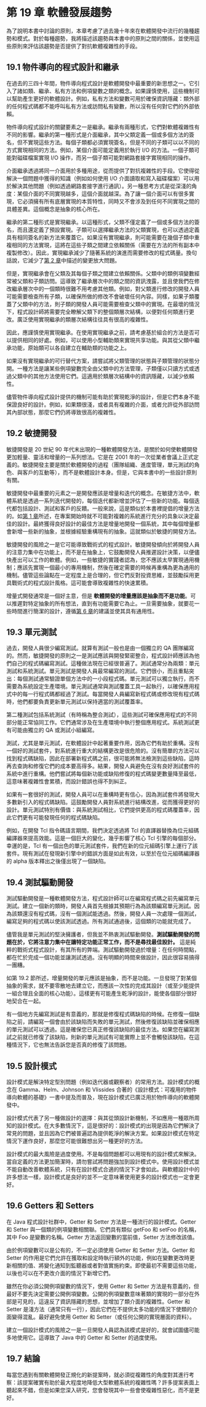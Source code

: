 # 第 19 章 軟體發展趨勢

為了說明本書中討論的原則，本章考慮了過去幾十年來在軟體開發中流行的幾種趨勢和模式。對於每種趨勢，我將描述該趨勢與本書中的原則之間的關係，並使用這些原則來評估該趨勢是否提供了對抗軟體複雜性的手段。

## 19.1 物件導向的程式設計和繼承

在過去的三四十年間，物件導向程式設計是軟體開發中最重要的新思想之一。它引入了諸如類、繼承、私有方法和例項變數之類的概念。如果謹慎使用，這些機制可以幫助產生更好的軟體設計。例如，私有方法和變數可用於確保資訊隱藏：類外部的任何程式碼都不能呼叫私有方法或訪問私有變數，所以沒有任何對它們的外部依賴。

物件導向程式設計的關鍵要素之一是繼承。繼承有兩種形式，它們對軟體複雜性有不同的影響。繼承的第一種形式是介面繼承，其中父類定義一個或多個方法的簽名，但不實現這些方法。每個子類都必須實現簽名，但是不同的子類可以以不同的方式實現相同的方法。例如，某個介面可能定義用於執行 I/O 的方法。一個子類可能對磁碟檔案實現 I/O 操作，而另一個子類可能對網路套接字實現相同的操作。

介面繼承透過將同一介面用於多種用途，從而提供了對抗複雜性的手段。它使得從解決一個問題中獲得的知識（例如如何使用 I/O 介面讀取和寫入磁碟檔案）可以用於解決其他問題（例如透過網路套接字進行通訊）。另一種思考方式是從深淺的角度：某個介面的不同實現越多，這個介面就越深。為了讓一個介面可以有很多實現，它必須擁有所有底層實現的本質特性，同時又不會涉及到任何不同實現之間的具體差異。這個概念是抽象的核心所在。

繼承的第二種形式是實現繼承。以這種形式，父類不僅定義了一個或多個方法的簽名，而且還定義了預設實現。子類可以選擇繼承方法的父類實現，也可以透過定義具有相同簽名的新方法來覆蓋它。如果沒有實現繼承，則可能需要在幾個子類中重複相同的方法實現，這將在這些子類之間建立依賴關係（需要在方法的所有副本中複製修改）。因此，實現繼承減少了隨著系統的演進而需要修改的程式碼量。換句話說，它減少了[第 2 章](ch02.md)中描述的變更放大問題。

但是，實現繼承會在父類及其每個子類之間建立依賴關係。父類中的類例項變數經常被父類和子類訪問。這導致了繼承層次中的類之間的資訊洩露，並且使我們在修改繼承層次中的一個類時很難不用考慮其他類。例如，對父類進行修改的開發人員可能需要檢查所有子類，以確保所做的修改不會破壞任何內容。同樣，如果子類覆蓋了父類中的方法，則子類的開發人員可能需要檢查父類中的實現。在最壞的情況下，程式設計師將需要完全瞭解父類下的整個類層次結構，以便對任何類進行更改。廣泛使用實現繼承的類層次結構往往具有很高的複雜性。

因此，應謹慎使用實現繼承。在使用實現繼承之前，請考慮基於組合的方法是否可以提供相同的好處。例如，可以使用小型輔助類來實現共享功能。與其從父類中繼承功能，原始類可以各自建立在輔助類的功能之上。

如果沒有實現繼承的可行替代方案，請嘗試將父類管理的狀態與子類管理的狀態分開。一種方法是讓某些例項變數完全由父類中的方法管理，子類僅以只讀方式或透過父類中的其他方法使用它們。這適用於類層次結構中的資訊隱藏，以減少依賴性。

儘管物件導向程式設計提供的機制可能有助於實現乾淨的設計，但是它們本身不能保證良好的設計。例如，如果類很淺，或者具有複雜的介面，或者允許從外部訪問其內部狀態，那麼它們仍將導致很高的複雜性。

## 19.2 敏捷開發

敏捷開發是 20 世紀 90 年代末出現的一種軟體開發方法，是關於如何使軟體開發更加輕量、靈活和增量的一系列想法。它是在 2001 年的一次從業者會議上正式定義的。敏捷開發主要是關於軟體開發的過程（團隊組織、進度管理，單元測試的角色、與客戶的互動等），而不是軟體設計本身。但是，它與本書中的一些設計原則有關。

敏捷開發中最重要的元素之一是開發應該是增量和迭代的概念。在敏捷方法中，軟體系統是透過一系列迭代開發的，每個迭代都新增並評估了一些新的功能。每個迭代都包括設計、測試和客戶的反饋。一般來說，這是類似於本書裡提倡的增量方法的。如[第 1 章](ch01.md)所述，在專案開始時就不可能對複雜的系統進行充分的具象以決定最佳的設計。最終獲得良好設計的最佳方法是增量地開發一個系統，其中每個增量都會新增一些新的抽象，並根據經驗重構現有的抽象。這就類似於敏捷的開發方法。

敏捷開發的風險之一是它可能導致戰術式的程式設計。敏捷開發傾向於將開發人員的注意力集中在功能上，而不是在抽象上，它鼓勵開發人員推遲設計決策，以便儘快產出可以工作的軟體。例如，一些敏捷的實踐者認為，您不應該太早實現通用機制；應該先實現一個最小的專用機制，然後在確定需要的時候再重構為更為通用的機制。儘管這些論點在一定程度上是合理的，但它們反對投資思維，並鼓勵採用更具戰術式的程式設計風格。這可能會導致複雜性的快速累積。

增量式開發通常是一個好主意，但是 **軟體開發的增量應該是抽象而不是功能**。可以推遲對特定抽象的所有想法，直到有功能需要它為止。一旦需要抽象，就要花一些時間進行簡潔的設計，遵循[第 6 章](ch06.md)的建議並使其具有通用性。

## 19.3 單元測試

過去，開發人員很少編寫測試。就算有測試一般也是由一個獨立的 QA 團隊編寫的。然而，敏捷開發的原則之一是測試應該與開發緊密整合，程式設計師應該為他們自己的程式碼編寫測試。這種做法現在已經很普遍了。測試通常分為兩類：單元測試和系統測試。單元測試是開發人員最常編寫的測試。它們很小，而且重點突出：每個測試通常驗證單個方法中的一小段程式碼。單元測試可以獨立執行，而不需要為系統設定生產環境。單元測試通常與測試覆蓋工具一起執行，以確保應用程式中的每一行程式碼都經過了測試。每當開發人員編寫新程式碼或修改現有程式碼時，他們都要負責更新單元測試以保持適當的測試覆蓋率。

第二種測試包括系統測試（有時稱為整合測試），這些測試可確保應用程式的不同部分能正常協同工作。它們通常涉及在生產環境中執行整個應用程式。系統測試更有可能由獨立的 QA 或測試小組編寫。

測試，尤其是單元測試，在軟體設計中起著重要作用，因為它們有助於重構。沒有一個好的測試套件，對系統進行重大的結構更改是很危險的。沒有簡單的方法可以找到程式碼缺陷，因此在部署新程式碼之前，很可能將無法檢測到這些缺陷，這時再去查詢和修復它們的成本要高得多。結果，開發人員避免在沒有良好測試套件的系統中進行重構。他們嘗試將每個新功能或缺陷修復的程式碼變更數量降至最低，這意味著複雜性會累積，而設計錯誤也得不到糾正。

如果有一套很好的測試，開發人員可以在重構時更有信心，因為測試套件將發現大多數新引入的程式碼缺陷。這鼓勵開發人員對系統進行結構改進，從而獲得更好的設計。單元測試特別有價值：與系統測試相比，它們提供更高的程式碼覆蓋率，因此它們更有可能發現任何的程式碼缺陷。

例如，在開發 Tcl 指令碼語言期間，我們決定透過將 Tcl 的直譯器替換為位元組碼編譯器來提高效能。這是一個巨大的變化，幾乎影響了核心 Tcl 引擎的每個部分。幸運的是，Tcl 有一個出色的單元測試套件，我們在新的位元組碼引擎上運行了該套件。現有測試在發現新引擎中的錯誤方面是如此有效，以至於在位元組碼編譯器的 alpha 版本釋出之後僅出現了一個缺陷。

## 19.4 測試驅動開發

測試驅動開發是一種軟體開發方法，程式設計師可以在編寫程式碼之前先編寫單元測試。建立一個新的類時，開發人員首先根據其預期行為為該類編寫單元測試。因為該類還沒有程式碼，沒有一個測試能透過。然後，開發人員一次處理一個測試，編寫足夠的程式碼以使該測試透過。所有測試通過後，這個類的功能就完成了。

儘管我是單元測試的堅決擁護者，但我並不熱衷測試驅動開發。**測試驅動開發的問題在於，它將注意力集中在讓特定功能正常工作，而不是尋找最佳設計。** 這是純粹的戰術式程式設計，有其所有的弊端。測試驅動開發過於增量：在任何時間點，都在忙於完成一個功能並讓測試透過。沒有明顯的時間來做設計，因此很容易搞得一團糟。

如第 19.2 節所述，增量開發的單元應該是抽象，而不是功能。一旦發現了對某個抽象的需求，就不要零散地去建立它，而應該一次性的完成其設計（或至少能提供一組合理且全面的核心功能）。這樣更有可能產生乾淨的設計，能使各個部分很好地契合在一起。

有一個地方先編寫測試是有意義的，那就是修復程式碼缺陷的時候。在修復一個缺陷之前，請編寫一個會由於該缺陷而失敗的單元測試，然後修復該缺陷並確保相應的單元測試可以透過。這是確保您已真正修復該缺陷的最佳方法。如果您在編寫測試之前就已修復了該缺陷，則新的單元測試有可能實際上並不會觸發該缺陷，在這種情況下，它也無法告訴您是否真的修復了該問題。

## 19.5 設計模式

設計模式是解決特定型別問題（例如迭代器或觀察者）的常用方法。設計模式的概念在 Gamma、Helm、Johnson 和 Vlissides 合著的《設計模式：可複用的物件導向軟體的基礎》一書中提及而普及，現在設計模式已廣泛用於物件導向的軟體開發中。

設計模式代表了另一種做設計的選擇：與其從頭設計新機制，不如應用一種眾所周知的設計模式。在大多數情況下，這是很好的：設計模式的出現是因為它們解決了常見的問題，並且因為它們被普遍認為提供乾淨的解決方案。如果設計模式在特定情況下運作良好，那麼您可能很難想出另一種更好的方法。

設計模式的最大風險是過度使用。不是每個問題都可以用現有的設計模式來解決。當自定義的方法更加簡潔時，請勿嘗試將問題強加到設計模式中。使用設計模式並不能自動改善軟體系統，只有在設計模式合適的情況下才會如此。與軟體設計中的許多想法一樣，設計模式是良好的並不一定意味著使用更多的設計模式也一定會更好。

## 19.6 Getters 和 Setters

在 Java 程式設計社群中，Getter 和 Setter 方法是一種流行的設計模式。Getter 和 Setter 與一個類的例項變數相關聯。它們具有類似 getFoo 和 setFoo 的名稱，其中 Foo 是變數的名稱。Getter 方法返回變數的當前值，Setter 方法修改該值。

由於例項變數可以是公有的，不一定必須使用 Getter 和 Setter 方法。Getter 和 Setter 的作用是它們允許在獲取和設定時執行額外的功能，例如在變數更改時更新相關的值、將變化通知到監聽器或者對值實施約束。即使最初不需要這些功能，以後也可以在不更改介面的情況下新增它們。

雖然在你必須公開例項變數的情況下，使用 Getter 和 Setter 方法是有意義的，但最好不要先決定需要公開例項變數。公開的例項變數意味著類的實現的一部分在外部是可見的，這違反了資訊隱藏的思想，並增加了類介面的複雜性。Getter 和 Setter 是淺方法（通常只有一行），因此它們在不提供太多功能的情況下使類的介面變得混亂。最好避免使用 Getter 和 Setter（或任何公開的實現層面的資料）。

建立一個設計模式的風險之一是一旦開發人員認為該模式是好的，就會試圖儘可能多地使用它。這導致了 Java 中的 Getter 和 Setter 的過度使用。

## 19.7 結論

每當您遇到有關軟體開發正規化的新提案時，就必須從複雜性的角度對其進行考察：該提案確實有助於最大程度地降低大型軟體系統的複雜性嗎？許多提案表面上聽起來不錯，但是如果您深入研究，您會發現其中一些會使複雜性惡化，而不是更好。